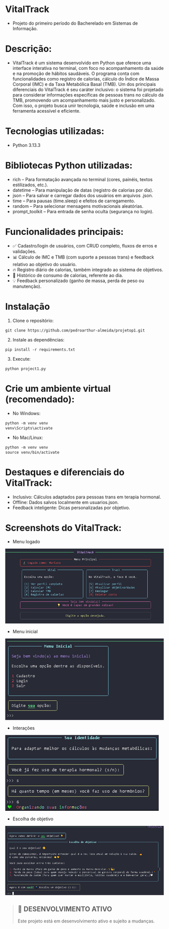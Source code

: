# VitalTrack
- Projeto do primeiro período do Bacherelado em Sistemas de Informação.

# Descrição: 
- VitalTrack é um sistema desenvolvido em Python que oferece uma interface interativa no terminal, com foco no acompanhamento da saúde e na promoção de hábitos saudáveis. O programa conta com funcionalidades como registro de calorias, cálculo do Índice de Massa Corporal (IMC) e da Taxa Metabólica Basal (TMB). Um dos principais diferenciais do VitalTrack é seu caráter inclusivo: o sistema foi projetado para considerar informações específicas de pessoas trans no cálculo da TMB, promovendo um acompanhamento mais justo e personalizado. Com isso, o projeto busca unir tecnologia, saúde e inclusão em uma ferramenta acessível e eficiente.

# Tecnologias utilizadas:
- Python 3.13.3

# Bibliotecas Python utilizadas:
- rich – Para formatação avançada no terminal (cores, painéis, textos estilizados, etc.).
- datetime – Para manipulação de datas (registro de calorias por dia).
- json – Para salvar e carregar dados dos usuários em arquivos .json.
- time – Para pausas (time.sleep) e efeitos de carregamento.
- random – Para selecionar mensagens motivacionais aleatórias.
- prompt_toolkit – Para entrada de senha oculta (segurança no login).

# Funcionalidades principais:
- ✅ Cadastro/login de usuários, com CRUD completo, fluxos de erros e validações.
- 📊 Cálculo de IMC e TMB (com suporte a pessoas trans) e feedback relativo ao objetivo do usuário.
- 🔥 Registro diário de calorias, também integrado ao sistema de objetivos.
- 📅 Histórico de consumo de calorias, referente ao dia.
- 💡 Feedback personalizado (ganho de massa, perda de peso ou manutenção).

# Instalação
1. Clone o repositório:
```
git clone https://github.com/pedroarthur-almeida/projetop1.git
```
2. Instale as dependências:
```
pip install -r requirements.txt
```
3. Execute:
```
python project1.py
```

# Crie um ambiente virtual (recomendado):
- No Windows:
```
python -m venv venv
venv\Scripts\activate
```
- No Mac/Linux:
```
python -m venv venv
source venv/bin/activate
```
# Destaques e diferenciais do VitalTrack:
- Inclusivo: Cálculos adaptados para pessoas trans em terapia hormonal.
- Offline: Dados salvos localmente em usuarios.json.
- Feedback inteligente: Dicas personalizadas por objetivo.

# Screenshots do VitalTrack:
- Menu logado

![Menu logado](imgs/menulogado.png)

- Menu inicial

![Menu inicial](imgs/menuinicial.png)

- Interações

![Interações](imgs/inclusao.png)

- Escolha de objetivo

![Escolha de objetivo](imgs/escolhadeobj.png)

> ## 🚧 **DESENVOLVIMENTO ATIVO**
>
> Este projeto está em desenvolvimento ativo e sujeito a mudanças.









  
